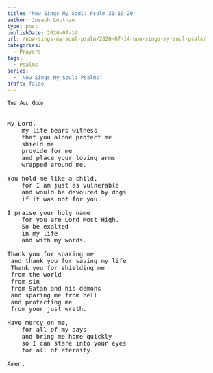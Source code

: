 ```yaml
---
title: 'Now Sings My Soul: Psalm 31:19-20'
author: Joseph Louthan
type: post
publishDate: 2020-07-14
url: /now-sings-my-soul-psalm/2020-07-14-now-sings-my-soul-psalm/
categories:
  - Prayers
tags:
  - Psalms
series:
  - 'Now Sings My Soul: Psalms'
draft: false
---
```

<pre>
<div style="font-variant: small-caps;">The All Good</div>
&nbsp;
My Lord,
	my life bears witness
	that you alone protect me
	shield me
	provide for me
	and place your loving arms
	wrapped around me.

You hold me like a child,
	for I am just as vulnerable
	and would be devoured by dogs
	if it was not for you.
	
I praise your holy name
	for you are Lord Most High.
	So be exalted
	in my life
	and with my words.
	
Thank you for sparing me
 and thank you for saving my life
 Thank you for shielding me
 from the world
 from sin
 from Satan and his demons
 and sparing me from hell
 and protecting me
 from your just wrath.

Have mercy on me,
	for all of my days
	and bring me home quickly
	so I can stare into your eyes
	for all of eternity.
	
Amen.
</pre>
